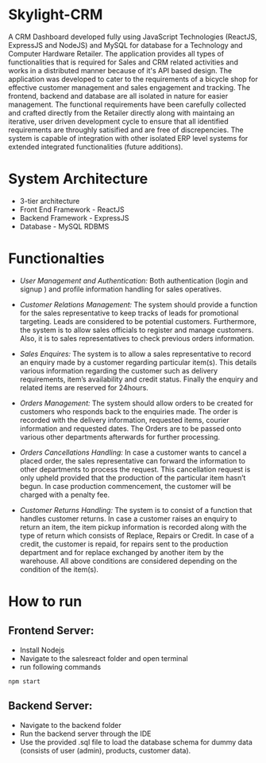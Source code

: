 # Skylight-CRM
 A CRM Dashboard developed fully using JavaScript Technologies (ReactJS, ExpressJS and NodeJS) and MySQL for database for a Technology and Computer Hardware Retailer. The application provides all types of functionalities that is required for Sales and CRM related activities and works in a distributed manner because of it's API based design. The application was developed to cater to the requirements of a bicycle shop for effective customer management and sales engagement and tracking. The frontend, backend and database are all isolated in nature for easier management. The functional requirements have been carefully collected and crafted directly from the Retailer directly along with maintaing an iterative, user driven development cycle to ensure that all identified requirements are throughly satisified and are free of discrepencies. The system is capable of integration with other isolated ERP level systems for extended integrated functionalities (future additions).
 
 # System Architecture
 - 3-tier architecture
 - Front End Framework - ReactJS
 - Backend Framework - ExpressJS
 - Database - MySQL RDBMS
 
 # Functionalties
- *User Management and Authentication:*
Both authentication (login and signup ) and profile information handling for sales operatives. 

- *Customer Relations Management:*
The system should provide a function for the sales representative to keep tracks of leads for promotional targeting. Leads are considered to be potential customers. Furthermore, the system is to allow sales officials to register and manage customers. Also, it is to sales representatives to check previous orders information.

- *Sales Enquires:*
The system is to allow a sales representative to record an enquiry made by a customer regarding particular item(s). This details various information regarding the customer such as delivery requirements, item’s availability and credit status. Finally the enquiry and related items are reserved for 24hours. 

- *Orders Management:*
The system should allow orders to be created for customers who responds back to the enquiries made. The order is recorded with the delivery information, requested items, courier information and requested dates. The Orders are to be passed onto various other departments afterwards for further processing.

- *Orders Cancellations Handling:*
In case a customer wants to cancel a placed order, the sales representative can forward the information to other departments to process the request. This cancellation request is only upheld provided that the production of the particular item hasn’t begun. In case production commencement, the customer will be charged with a penalty fee.

- *Customer Returns Handling:*
The system is to consist of a function that handles customer returns. In case a customer raises an enquiry to return an item, the item pickup information is recorded along with the type of return which consists of Replace, Repairs or Credit. In case of a credit, the customer is repaid, for repairs sent to the production department and for replace exchanged by another item by the warehouse. All above conditions are considered depending on the condition of the item(s).


# How to run

## Frontend Server:
- Install Nodejs
- Navigate to the salesreact folder and open terminal
- run following commands
```
npm start
```
## Backend Server:
- Navigate to the backend folder
- Run the backend server through the IDE
- Use the provided .sql file to load the database schema for dummy data (consists of user (admin), products, customer data).
